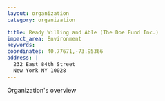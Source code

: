 ```yaml
---
layout: organization
category: organization

title: Ready Willing and Able (The Doe Fund Inc.)
impact_area: Environment
keywords: 
coordinates: 40.77671,-73.95366
address: |
  232 East 84th Street
  New York NY 10028
---
```

Organization's overview
